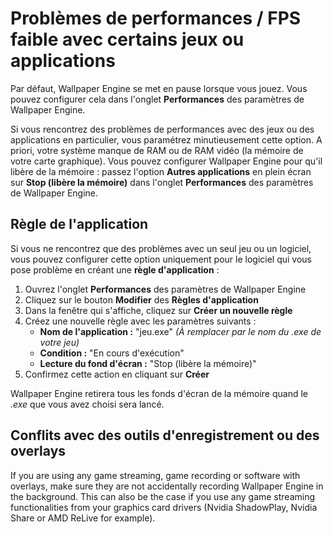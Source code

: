 # Problèmes de performances / FPS faible avec certains jeux ou applications

Par défaut, Wallpaper Engine se met en pause lorsque vous jouez. Vous pouvez configurer cela dans l'onglet **Performances** des paramètres de Wallpaper Engine.

Si vous rencontrez des problèmes de performances avec des jeux ou des applications en particulier, vous paramétrez minutieusement cette option. A priori, votre système manque de RAM ou de RAM vidéo (la mémoire de votre carte graphique). Vous pouvez configurer Wallpaper Engine pour qu'il libère de la mémoire : passez l'option **Autres applications** en plein écran sur **Stop (libère la mémoire)** dans l'onglet **Performances** des paramètres de Wallpaper Engine.

## Règle de l'application

Si vous ne rencontrez que des problèmes avec un seul jeu ou un logiciel, vous pouvez configurer cette option uniquement pour le logiciel qui vous pose problème en créant une **règle d'application** :

1. Ouvrez l'onglet **Performances** des paramètres de Wallpaper Engine
2. Cliquez sur le bouton **Modifier** des **Règles d'application**
3. Dans la fenêtre qui s'affiche, cliquez sur **Créer un nouvelle règle**
4. Créez une nouvelle règle avec les paramètres suivants :
    * **Nom de l'application :** "jeu.exe" *(À remplacer par le nom du .exe de votre jeu)*
    * **Condition :** "En cours d'exécution"
    * **Lecture du fond d'écran :** "Stop (libère la mémoire)"
5. Confirmez cette action en cliquant sur **Créer**

Wallpaper Engine retirera tous les fonds d'écran de la mémoire quand le *.exe* que vous avez choisi sera lancé.

## Conflits avec des outils d'enregistrement ou des overlays

If you are using any game streaming, game recording or software with overlays, make sure they are not accidentally recording Wallpaper Engine in the background. This can also be the case if you use any game streaming functionalities from your graphics card drivers (Nvidia ShadowPlay, Nvidia Share or AMD ReLive for example).
